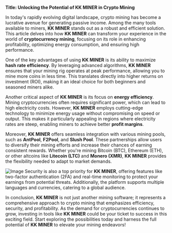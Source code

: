 **Title: Unlocking the Potential of KK MINER in Crypto Mining**

In today's rapidly evolving digital landscape, crypto mining has become a lucrative avenue for generating passive income. Among the many tools available to miners, **KK MINER** stands out as a robust and efficient solution. This article delves into how **KK MINER** can transform your experience in the world of **cryptocurrency mining**, focusing on its role in enhancing profitability, optimizing energy consumption, and ensuring high performance.

One of the key advantages of using **KK MINER** is its ability to maximize **hash rate efficiency**. By leveraging advanced algorithms, **KK MINER** ensures that your mining rig operates at peak performance, allowing you to mine more coins in less time. This translates directly into higher returns on investment (ROI), making it an ideal choice for both beginners and seasoned miners alike.

Another critical aspect of **KK MINER** is its focus on **energy efficiency**. Mining cryptocurrencies often requires significant power, which can lead to high electricity costs. However, **KK MINER** employs cutting-edge technology to minimize energy usage without compromising on speed or output. This makes it particularly appealing in regions where electricity rates are steep, enabling miners to achieve better **profit margins**.

Moreover, **KK MINER** offers seamless integration with various mining pools, such as **AntPool**, **F2Pool**, and **Slush Pool**. These partnerships allow users to diversify their mining efforts and increase their chances of earning consistent rewards. Whether you're mining Bitcoin (BTC), Ethereum (ETH), or other altcoins like **Litecoin (LTC)** and **Monero (XMR)**, **KK MINER** provides the flexibility needed to adapt to market demands.


![Image](https://github.com/user-attachments/assets/31692037-0104-4703-abd1-696b6a7dd41b)
Security is also a top priority for **KK MINER**, offering features like two-factor authentication (2FA) and real-time monitoring to protect your earnings from potential threats. Additionally, the platform supports multiple languages and currencies, catering to a global audience.

In conclusion, **KK MINER** is not just another mining software; it represents a comprehensive approach to crypto mining that emphasizes efficiency, security, and profitability. As the demand for cryptocurrencies continues to grow, investing in tools like **KK MINER** could be your ticket to success in this exciting field. Start exploring the possibilities today and harness the full potential of **KK MINER** to elevate your mining endeavors!